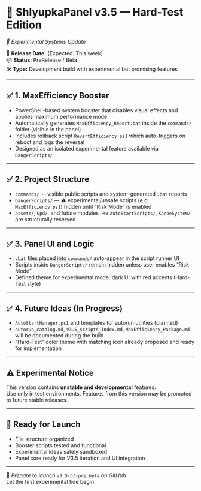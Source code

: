 # 🚀 ShlyupkaPanel v3.5 — Hard-Test Edition  
_🧪 Experimental Systems Update_

📅 **Release Date:** [Expected: This week]  
📦 **Status:** PreRelease / Beta  
🛠️ **Type:** Development build with experimental but promising features

---

## ✅ 1. MaxEfficiency Booster

- PowerShell-based system booster that disables visual effects and applies maximum performance mode  
- Automatically generates `MaxEfficiency_Report.bat` inside the `commands/` folder (visible in the panel)  
- Includes rollback script `RevertEfficiency.ps1` which auto-triggers on reboot and logs the reversal  
- Designed as an isolated experimental feature available via `DangerScripts/`

---

## ✅ 2. Project Structure

- `commands/` — visible public scripts and system-generated `.bat` reports  
- `DangerScripts/` — ⚠️ experimental/unsafe scripts (e.g. `MaxEfficiency.ps1`) hidden until “Risk Mode” is enabled  
- `assets/`, `Upd/`, and future modules like `AutoStartScripts/`, `KanoeSystem/` are structurally reserved

---

## ✅ 3. Panel UI and Logic

- `.bat` files placed into `commands/` auto-appear in the script runner UI  
- Scripts inside `DangerScripts/` remain hidden unless user enables “Risk Mode”  
- Defined theme for experimental mode: dark UI with red accents (Hard-Test style)

---

## ✅ 4. Future Ideas (In Progress)

- `AutoStartManager.ps1` and templates for autorun utilities (planned)  
- `autorun_catalog.md`, `V3.5_scripts_index.md`, `MaxEfficiency_Package.md` will be documented during the build  
- “Hard-Test” color theme with matching icon already proposed and ready for implementation

---

## ⚠️ Experimental Notice

This version contains **unstable and developmental** features.  
Use only in test environments. Features from this version may be promoted to future stable releases.

---

## 📘 Ready for Launch

- File structure organized  
- Booster scripts tested and functional  
- Experimental ideas safely sandboxed  
- Panel core ready for V3.5 iteration and UI integration

---

🛶 _Prepare to launch `v3.5-ht-pre.beta` on GitHub_  
Let the first experimental tide begin.